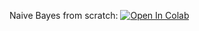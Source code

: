Naive Bayes from scratch:
[![Open In Colab](https://colab.research.google.com/assets/colab-badge.svg)](https://colab.research.google.com/github/girafe-ai/ml-mipt/blob/basic_f20/week0_01_org_kNN_and_Naive_Bayes/week0_01_naive_bayes_refined.ipynb)
